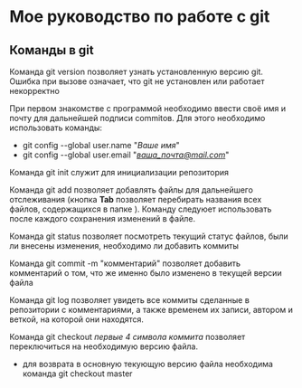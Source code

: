 # Мое руководство по работе с git
## Команды в git
Команда git version позволяет узнать установленную версию git. Ошибка при вызове означает, что git не установлен или работает некорректно

При первом знакомстве с программой необходимо ввести своё имя и почту для дальнейшей подписи commitов. Для этого необходимо использовать команды:
* git config --global user.name "*Ваше имя*"
* git config --global user.email "*ваша_почта@mail.com*"

Команда  git init служит для инициализации репозитория

Команда git add позволяет добавлять файлы для дальнейшего отслеживания (кнопка **Tab** позволяет перебирать названия всех файлов, содержащихся в папке ). Команду следуюет использовать после каждого сохранения изменений в файле.

Команда git status позволяет посмотреть текущий статус файлов, были ли внесены изменения, необходимо ли добавить коммиты

Команда git commit -m "комментарий" позволяет добавить комментарий о том, что же именно было изменено в текущей версии файла 

Команда git log позволяет увидеть все коммиты сделанные в репозитории с комментариями, а также временем их записи, автором и веткой, на которой они находятся.

Команда git checkout *первые 4 символа коммита* позволяет переключиться на необходимую версию файла.
* для возврата в основную текующую версию файла необходима команда git checkout master